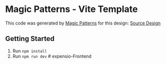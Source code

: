 # Magic Patterns - Vite Template

This code was generated by [Magic Patterns](https://magicpatterns.com) for this design: [Source Design](https://www.magicpatterns.com/c/g3lyjdsozz7xwiitw3sggu)

## Getting Started

1. Run `npm install`
2. Run `npm run dev`
#   e x p e n s i o - F r o n t e n d  
 